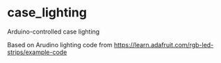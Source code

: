 # case_lighting
Arduino-controlled case lighting

Based on Arudino lighting code from https://learn.adafruit.com/rgb-led-strips/example-code
